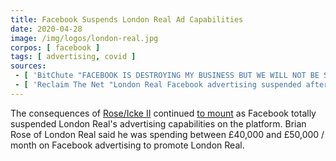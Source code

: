 ```yaml
---
title: Facebook Suspends London Real Ad Capabilities
date: 2020-04-28
image: /img/logos/london-real.jpg
corpos: [ facebook ]
tags: [ advertising, covid ]
sources:
 - [ 'BitChute "FACEBOOK IS DESTROYING MY BUSINESS BUT WE WILL NOT BE SILENCED & WE WILL NOT BE CENSORED 🤐👊🌍" by London Real (29 Apr 2020)', 'www.bitchute.com/video/fdx90-hBwME/' ]
 - [ 'Reclaim The Net "London Real Facebook advertising suspended after airing interview with David Icke" by Cindy Harper (28 Apr 2020)', 'reclaimthenet.org/london-real-facebook-advertising-suspended-david-icke/' ]
---
```


The consequences of [Rose/Icke II](/e/youtube-removes-rose-icke-ii/)
continued [to
mount](/e/london-real-gets-content-removed-from-several-major-platforms/)
as Facebook totally suspended London Real's advertising capabilities on the
platform. Brian Rose of London Real said he was spending between £40,000 and
£50,000 / month on Facebook advertising to promote London Real.

